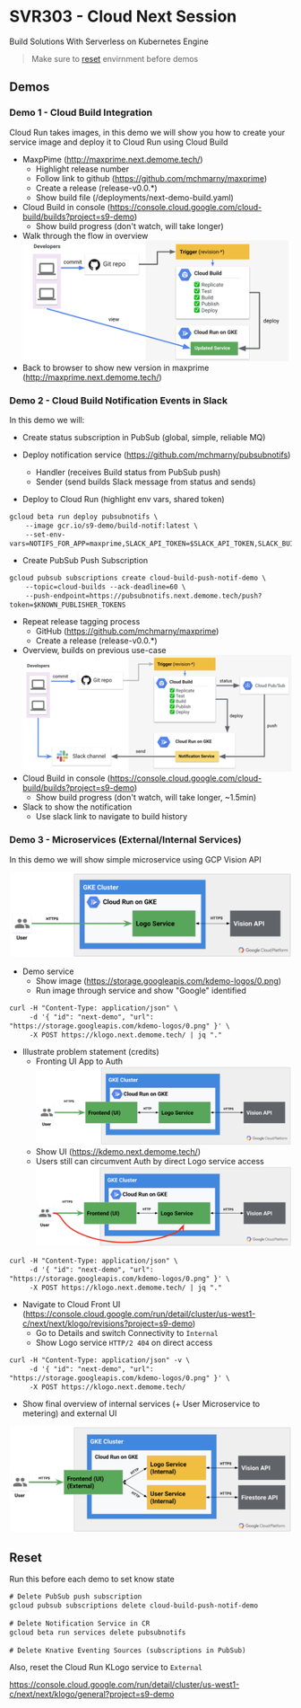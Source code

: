 # SVR303 - Cloud Next Session 

Build Solutions With Serverless on Kubernetes Engine

> Make sure to [reset](##Reset) envirnment before demos

## Demos

### Demo 1 - Cloud Build Integration

Cloud Run takes images, in this demo we will show you how to create your service image and deploy it to Cloud Run using Cloud Build

* MaxpPime (http://maxprime.next.demome.tech/)
  * Highlight release number
  * Follow link to github (https://github.com/mchmarny/maxprime)
  * Create a release (release-v0.0.*)
  * Show build file (/deployments/next-demo-build.yaml)
* Cloud Build in console (https://console.cloud.google.com/cloud-build/builds?project=s9-demo)
  * Show build progress (don't watch, will take longer)
* Walk through the flow in overview
![Cloud Build Integration](img/cb.png "Cloud Build Integration")
* Back to browser to show new version in maxprime (http://maxprime.next.demome.tech/)


### Demo 2 - Cloud Build Notification Events in Slack

In this demo we will:

* Create status subscription in PubSub (global, simple, reliable MQ)
* Deploy notification service (https://github.com/mchmarny/pubsubnotifs)
  * Handler (receives Build status from PubSub push)
  * Sender (send builds Slack message from status and sends)

* Deploy to Cloud Run (highlight env vars, shared token)

```shell
gcloud beta run deploy pubsubnotifs \
    --image gcr.io/s9-demo/build-notif:latest \
    --set-env-vars=NOTIFS_FOR_APP=maxprime,SLACK_API_TOKEN=$SLACK_API_TOKEN,SLACK_BUILD_STATUS_CHANNEL=$SLACK_CHANNEL,KNOWN_PUBLISHER_TOKENS=$KNOWN_PUBLISHER_TOKENS
```

* Create PubSub Push Subscription

```shell
gcloud pubsub subscriptions create cloud-build-push-notif-demo \
    --topic=cloud-builds --ack-deadline=60 \
    --push-endpoint=https://pubsubnotifs.next.demome.tech/push?token=$KNOWN_PUBLISHER_TOKENS
```

* Repeat release tagging process
  * GitHub (https://github.com/mchmarny/maxprime)
  * Create a release (release-v0.0.*)
* Overview, builds on previous use-case
![Cloud Build Integration with Slack Notifications](img/cbn.png "Cloud Build Integration with Slack Notifications")
* Cloud Build in console (https://console.cloud.google.com/cloud-build/builds?project=s9-demo)
  * Show build progress (don't watch, will take longer, ~1.5min)
* Slack to show the notification
  * Use slack link to navigate to build history


### Demo 3 - Microservices (External/Internal Services)

In this demo we will show simple microservice using GCP Vision API

![Microservice with Vision API on Cloud Run](img/ms-1.png "Microservice with Vision API on Cloud Run")

* Demo service
  * Show image (https://storage.googleapis.com/kdemo-logos/0.png)
  * Run image through service and show "Google" identified

```shell
curl -H "Content-Type: application/json" \
     -d '{ "id": "next-demo", "url": "https://storage.googleapis.com/kdemo-logos/0.png" }' \
     -X POST https://klogo.next.demome.tech/ | jq "."
```

* Illustrate problem statement (credits)
  * Fronting UI App to Auth
![Auth Microservice fronting Logo Service](img/ms-2.png "Auth Microservice fronting Logo Service")
  * Show UI (https://kdemo.next.demome.tech/)
  * Users still can circumvent Auth by direct Logo service access
![Auth Microservice fronting Logo Service](img/ms-3.png "Auth Microservice fronting Logo Service")

```shell
curl -H "Content-Type: application/json" \
     -d '{ "id": "next-demo", "url": "https://storage.googleapis.com/kdemo-logos/0.png" }' \
     -X POST https://klogo.next.demome.tech/ | jq "."
```

* Navigate to Cloud Front UI (https://console.cloud.google.com/run/detail/cluster/us-west1-c/next/next/klogo/revisions?project=s9-demo)
  * Go to Details and switch Connectivity to `Internal`
  * Show Logo service `HTTP/2 404` on direct access

```shell
curl -H "Content-Type: application/json" -v \
     -d '{ "id": "next-demo", "url": "https://storage.googleapis.com/kdemo-logos/0.png" }' \
     -X POST https://klogo.next.demome.tech/
```

* Show final overview of internal services (+ User Microservice to metering) and external UI

![Microservices on Cloud Run](img/ms-4.png "Microservices on Cloud Run")


## Reset

Run this before each demo to set know state

```shell
# Delete PubSub push subscription
gcloud pubsub subscriptions delete cloud-build-push-notif-demo

# Delete Notification Service in CR
gcloud beta run services delete pubsubnotifs

# Delete Knative Eventing Sources (subscriptions in PubSub)

```

Also, reset the Cloud Run KLogo service to `External`

https://console.cloud.google.com/run/detail/cluster/us-west1-c/next/next/klogo/general?project=s9-demo

